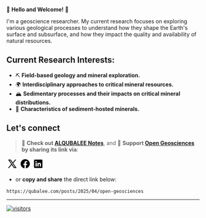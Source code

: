 🌟 **Hello and Welcome!** 🌟

I'm a geoscience researcher. My current research focuses on exploring various geological processes to understand how they shape the Earth's surface and subsurface, and how they impact the quality and availability of natural resources.

## **Current Research Interests**:

- ⛏️ **Field-based geology and mineral exploration.**
- 🌍 **Interdisciplinary approaches to critical mineral resources.**
- 🏔️ **Sedimentary processes and their impacts on critical mineral distributions.**
- 💎 **Characteristics of sediment-hosted minerals.**

## **Let's connect** 

> 📝 **Check out [ALQUBALEE Notes](https://qubalee.com/)**, and 🙌 **Support [Open Geosciences](https://qubalee.com/posts/2025/04/open-geosciences) by sharing its link via**:

[![X](https://raw.githubusercontent.com/qubalee/qubalee/refs/heads/main/images/x.png)](https://x.com/share?url=https://qubalee.com/posts/2025/04/open-geosciences) 
[![Facebook](https://raw.githubusercontent.com/qubalee/qubalee/refs/heads/main/images/fb.png)](https://www.facebook.com/sharer/sharer.php?u=https://qubalee.com/posts/2025/04/open-geosciences) 
[![LinkedIn](https://raw.githubusercontent.com/qubalee/qubalee/refs/heads/main/images/in.png)](https://www.linkedin.com/sharing/share-offsite/?url=https://qubalee.com/posts/2025/04/open-geosciences)
- or **copy and share** the direct link below:
```copy
https://qubalee.com/posts/2025/04/open-geosciences
```
____

<!-- BLOG-POST-LIST:START -->
<!-- BLOG-POST-LIST:END -->

[![visitors](https://visitor-badge.laobi.icu/badge?page_id=qubalee.qubalee)](https://visitor-badge.laobi.icu/badge?page_id=qubalee.visitor-badge)
